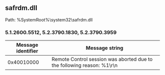 ## safrdm.dll

Path: %SystemRoot%\system32\safrdm.dll

### 5.1.2600.5512, 5.2.3790.1830, 5.2.3790.3959

Message identifier | Message string
--- | ---
0x40010000 | Remote Control session was aborted due to the following reason: %1\r\n
